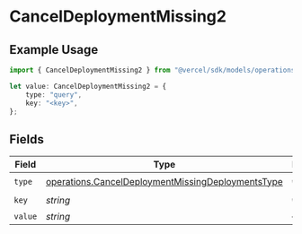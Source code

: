 # CancelDeploymentMissing2

## Example Usage

```typescript
import { CancelDeploymentMissing2 } from "@vercel/sdk/models/operations";

let value: CancelDeploymentMissing2 = {
    type: "query",
    key: "<key>",
};
```

## Fields

| Field                                                                                                                  | Type                                                                                                                   | Required                                                                                                               | Description                                                                                                            |
| ---------------------------------------------------------------------------------------------------------------------- | ---------------------------------------------------------------------------------------------------------------------- | ---------------------------------------------------------------------------------------------------------------------- | ---------------------------------------------------------------------------------------------------------------------- |
| `type`                                                                                                                 | [operations.CancelDeploymentMissingDeploymentsType](../../models/operations/canceldeploymentmissingdeploymentstype.md) | :heavy_check_mark:                                                                                                     | N/A                                                                                                                    |
| `key`                                                                                                                  | *string*                                                                                                               | :heavy_check_mark:                                                                                                     | N/A                                                                                                                    |
| `value`                                                                                                                | *string*                                                                                                               | :heavy_minus_sign:                                                                                                     | N/A                                                                                                                    |